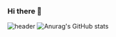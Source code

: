 ### Hi there 👋

<!--
**chana73/chana73** is a ✨ _special_ ✨ repository because its `README.md` (this file) appears on your GitHub profile.

Here are some ideas to get you started:

- 🔭 I’m currently working on ...
- 🌱 I’m currently learning ...
- 👯 I’m looking to collaborate on ...
- 🤔 I’m looking for help with ...
- 💬 Ask me about ...
- 📫 How to reach me: ...
- 😄 Pronouns: ...
- ⚡ Fun fact: ...
-->
![header](https://capsule-render.vercel.app/api?type=waving&color=auto&height=300&section=header&text=CHANA's%20GITHUB&fontSize=90&animation=fadeIn&fontAlignY=38&desc=Welcome%20to%20My%20github&descAlignY=51&descAlign=62)
![Anurag's GitHub stats](https://github-readme-stats.vercel.app/api?username=chana73&show_icons=true&theme=veu-dark)
